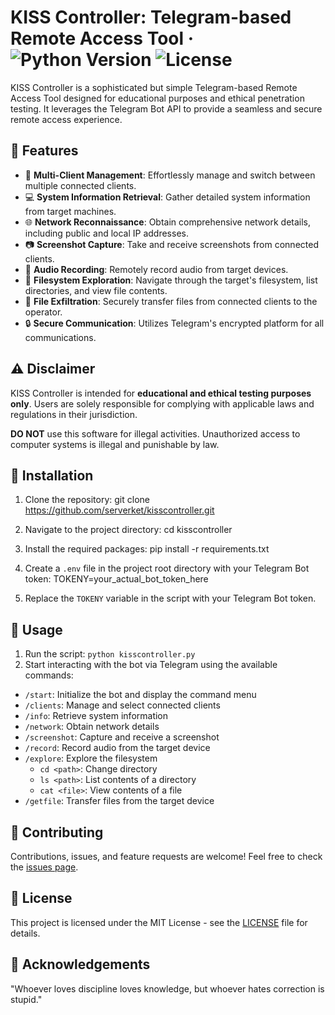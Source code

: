 # KISS Controller: Telegram-based Remote Access Tool &middot; ![Python Version](https://img.shields.io/badge/python-3.7%2B-blue) ![License](https://img.shields.io/badge/license-MIT-green)

KISS Controller is a sophisticated but simple Telegram-based Remote Access Tool designed for educational purposes and ethical penetration testing. It leverages the Telegram Bot API to provide a seamless and secure remote access experience.

## :rocket: Features

- :satellite: **Multi-Client Management**: Effortlessly manage and switch between multiple connected clients.
- :computer: **System Information Retrieval**: Gather detailed system information from target machines.
- :globe_with_meridians: **Network Reconnaissance**: Obtain comprehensive network details, including public and local IP addresses.
- :camera: **Screenshot Capture**: Take and receive screenshots from connected clients.
- :microphone: **Audio Recording**: Remotely record audio from target devices.
- :file_folder: **Filesystem Exploration**: Navigate through the target's filesystem, list directories, and view file contents.
- :open_file_folder: **File Exfiltration**: Securely transfer files from connected clients to the operator.
- :lock: **Secure Communication**: Utilizes Telegram's encrypted platform for all communications.

## :warning: Disclaimer

KISS Controller is intended for **educational and ethical testing purposes only**. Users are solely responsible for complying with applicable laws and regulations in their jurisdiction.

**DO NOT** use this software for illegal activities. Unauthorized access to computer systems is illegal and punishable by law.

## :wrench: Installation

1. Clone the repository:
git clone https://github.com/serverket/kisscontroller.git

2. Navigate to the project directory:
cd kisscontroller

3. Install the required packages:
pip install -r requirements.txt

4. Create a `.env` file in the project root directory with your Telegram Bot token:
TOKENY=your_actual_bot_token_here

5. Replace the `TOKENY` variable in the script with your Telegram Bot token.

## :rocket: Usage

1. Run the script:
```python kisscontroller.py```
2. Start interacting with the bot via Telegram using the available commands:
- `/start`: Initialize the bot and display the command menu
- `/clients`: Manage and select connected clients
- `/info`: Retrieve system information
- `/network`: Obtain network details
- `/screenshot`: Capture and receive a screenshot
- `/record`: Record audio from the target device
- `/explore`: Explore the filesystem
  - `cd <path>`: Change directory
  - `ls <path>`: List contents of a directory
  - `cat <file>`: View contents of a file
- `/getfile`: Transfer files from the target device

## :handshake: Contributing

Contributions, issues, and feature requests are welcome! Feel free to check the [issues page](https://github.com/yourusername/kisscontroller/issues).

## :scroll: License

This project is licensed under the MIT License - see the [LICENSE](LICENSE) file for details.

## :brain: Acknowledgements

"Whoever loves discipline loves knowledge, but whoever hates correction is stupid."